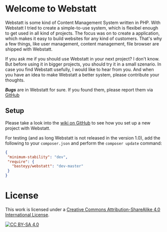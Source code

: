 # Welcome to Webstatt

Webstatt is some kind of Content Management System written in PHP. With Webstatt I tried to create a simple-to-use system, which is flexibel enough to get used in all kind of 
projects. 
The focus was on to create a application, which makes it easy to build websites for any kind of customers. That's why a few things, like user management, content management, file browser are shipped with Webstatt.

If you ask me if you should use Webstatt in your next project? I don't know. But before using it in bigger projects, you should try it in a small szenario. In case you find 
Webstatt usefully, I would like to hear from you. And when you have an idea to make Webstatt a better system, please contribute your thoughts. 

***Bugs*** are in Webstatt for sure. If you found them, please report them via [GitHub](https://github.com/basteyy/webstatt/issues) 

## Setup

Please take a look into the [wiki on GitHub](https://github.com/basteyy/webstatt/wiki) to see how you set up a new project with Webstatt. 

For testing (and as long Webstatt is not released in the version 1.0), add the following to your `composer.json` and perform the `composer update` command:

 ```json
{
  "minimum-stability": "dev",
  "require": {
    "basteyy/webstatt": "dev-master"
  }
}
```

# License

This work is licensed under a
[Creative Commons Attribution-ShareAlike 4.0 International License][cc-by-sa].

[![CC BY-SA 4.0][cc-by-sa-image]][cc-by-sa]

[cc-by-sa]: http://creativecommons.org/licenses/by-sa/4.0/
[cc-by-sa-image]: https://licensebuttons.net/l/by-sa/4.0/88x31.png